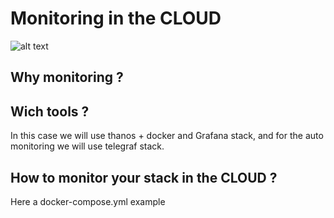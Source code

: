 # Monitoring in the CLOUD
![alt text](https://ravindrajob.blob.core.windows.net/assets/Monitoring.png)
## Why monitoring ?
## Wich tools ?
In this case we will use thanos + docker and  Grafana stack, and for the auto monitoring we will use telegraf stack.
## How to monitor your stack in the CLOUD ? 
Here a docker-compose.yml example

